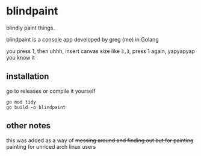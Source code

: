 # blindpaint
blindly paint things.

blindpaint is a console app developed by greg (me) in Golang

you press 1, then uhhh, insert canvas size like `3,3`, press 1 again, yapyapyap you know it

## installation
go to releases or compile it yourself
```
go mod tidy
go build -o blindpaint
```

## other notes
this was added as a way of ~~messing around and finding out but for painting~~ painting for unriced arch linux users
